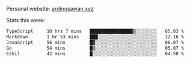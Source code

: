 Personal website: [ardinusawan.xyz](https://ardinusawan.xyz)

Stats this week:
<!--START_SECTION:waka-->

```txt
TypeScript     10 hrs 7 mins   ████████████████▒░░░░░░░░   65.03 %
Markdown       1 hr 53 mins    ███░░░░░░░░░░░░░░░░░░░░░░   12.16 %
JavaScript     56 mins         █▓░░░░░░░░░░░░░░░░░░░░░░░   06.07 %
Go             54 mins         █▒░░░░░░░░░░░░░░░░░░░░░░░   05.87 %
Ezhil          42 mins         █░░░░░░░░░░░░░░░░░░░░░░░░   04.58 %
```

<!--END_SECTION:waka-->
